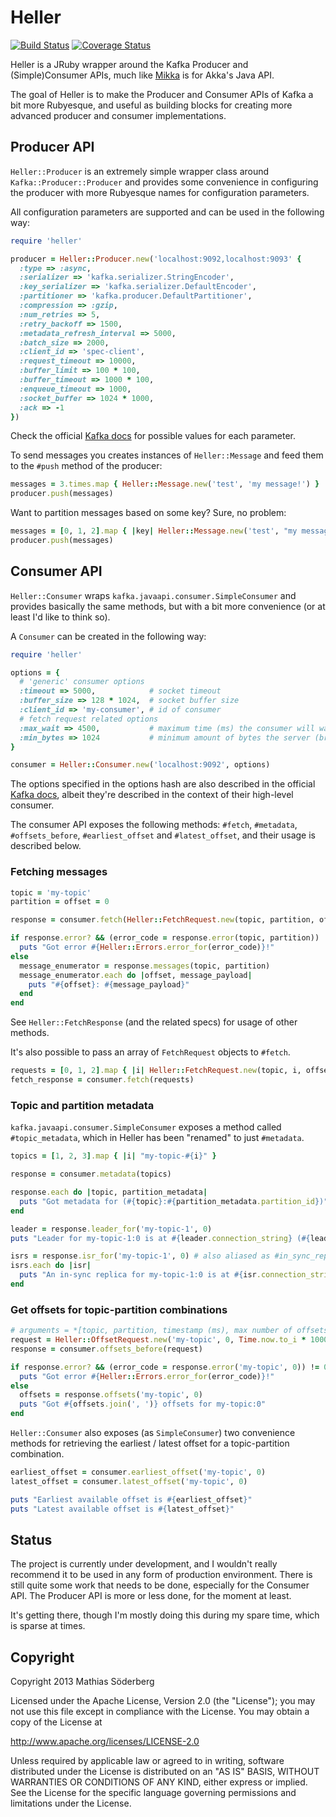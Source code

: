 # Heller

[![Build Status](https://travis-ci.org/mthssdrbrg/heller.png?branch=master)](https://travis-ci.org/mthssdrbrg/heller)
[![Coverage Status](https://coveralls.io/repos/mthssdrbrg/heller/badge.png?branch=master)](https://coveralls.io/r/mthssdrbrg/heller?branch=master)

Heller is a JRuby wrapper around the Kafka Producer and (Simple)Consumer
APIs, much like [Mikka](https://github.com/iconara/mikka) is for Akka's Java API.

The goal of Heller is to make the Producer and Consumer APIs of Kafka a bit more
Rubyesque, and useful as building blocks for creating more advanced producer and
consumer implementations.

## Producer API

```Heller::Producer``` is an extremely simple wrapper class around
```Kafka::Producer::Producer``` and provides some convenience in configuring the
producer with more Rubyesque names for configuration parameters.

All configuration parameters are supported and can be used in the following way:

```ruby
require 'heller'

producer = Heller::Producer.new('localhost:9092,localhost:9093' {
  :type => :async,
  :serializer => 'kafka.serializer.StringEncoder',
  :key_serializer => 'kafka.serializer.DefaultEncoder',
  :partitioner => 'kafka.producer.DefaultPartitioner',
  :compression => :gzip,
  :num_retries => 5,
  :retry_backoff => 1500,
  :metadata_refresh_interval => 5000,
  :batch_size => 2000,
  :client_id => 'spec-client',
  :request_timeout => 10000,
  :buffer_limit => 100 * 100,
  :buffer_timeout => 1000 * 100,
  :enqueue_timeout => 1000,
  :socket_buffer => 1024 * 1000,
  :ack => -1
})
```

Check the official [Kafka docs](http://kafka.apache.org/documentation.html#producerconfigs) for possible values for each parameter.

To send messages you creates instances of ```Heller::Message``` and feed them to the
```#push``` method of the producer:

```ruby
messages = 3.times.map { Heller::Message.new('test', 'my message!') }
producer.push(messages)
```

Want to partition messages based on some key? Sure, no problem:

```ruby
messages = [0, 1, 2].map { |key| Heller::Message.new('test', "my message using #{key} as key!", key.to_s) }
producer.push(messages)
```

## Consumer API

```Heller::Consumer``` wraps ```kafka.javaapi.consumer.SimpleConsumer``` and provides
basically the same methods, but with a bit more convenience (or at least I'd
like to think so).

A ```Consumer``` can be created in the following way:

```ruby
require 'heller'

options = {
  # 'generic' consumer options
  :timeout => 5000,            # socket timeout
  :buffer_size => 128 * 1024,  # socket buffer size
  :client_id => 'my-consumer', # id of consumer
  # fetch request related options
  :max_wait => 4500,           # maximum time (ms) the consumer will wait for response of a request
  :min_bytes => 1024           # minimum amount of bytes the server (broker) should return for a fetch request
}

consumer = Heller::Consumer.new('localhost:9092', options)
```

The options specified in the options hash are also described in the official
[Kafka docs](http://kafka.apache.org/documentation.html#consumerconfigs), albeit they're described in the context of their high-level
consumer.

The consumer API exposes the following methods: ```#fetch```, ```#metadata```,
```#offsets_before```, ```#earliest_offset``` and ```#latest_offset```, and
their usage is described below.

### Fetching messages

```ruby
topic = 'my-topic'
partition = offset = 0

response = consumer.fetch(Heller::FetchRequest.new(topic, partition, offset))

if response.error? && (error_code = response.error(topic, partition)) != 0
  puts "Got error #{Heller::Errors.error_for(error_code)}!"
else
  message_enumerator = response.messages(topic, partition)
  message_enumerator.each do |offset, message_payload|
    puts "#{offset}: #{message_payload}"
  end
end
```

See ```Heller::FetchResponse``` (and the related specs) for usage of other
methods.

It's also possible to pass an array of ```FetchRequest``` objects to ```#fetch```.

```ruby
requests = [0, 1, 2].map { |i| Heller::FetchRequest.new(topic, i, offset) }
fetch_response = consumer.fetch(requests)
```

### Topic and partition metadata

```kafka.javaapi.consumer.SimpleConsumer``` exposes a method called ```#topic_metadata```, which in Heller has been "renamed" to just ```#metadata```.

```ruby
topics = [1, 2, 3].map { |i| "my-topic-#{i}" }

response = consumer.metadata(topics)

response.each do |topic, partition_metadata|
  puts "Got metadata for (#{topic}:#{partition_metadata.partition_id})"
end

leader = response.leader_for('my-topic-1', 0)
puts "Leader for my-topic-1:0 is at #{leader.connection_string} (#{leader.zk_string})"

isrs = response.isr_for('my-topic-1', 0) # also aliased as #in_sync_replicas_for
isrs.each do |isr|
  puts "An in-sync replica for my-topic-1:0 is at #{isr.connection_string} (#{isr.zk_string})"
end
```

### Get offsets for topic-partition combinations

```ruby
# arguments = *[topic, partition, timestamp (ms), max number of offsets]
request = Heller::OffsetRequest.new('my-topic', 0, Time.now.to_i * 1000, 10)
response = consumer.offsets_before(request)

if response.error? && (error_code = response.error('my-topic', 0)) != 0
  puts "Got error #{Heller::Errors.error_for(error_code)}!"
else
  offsets = response.offsets('my-topic', 0)
  puts "Got #{offsets.join(', ')} offsets for my-topic:0"
end
```

```Heller::Consumer``` also exposes (as ```SimpleConsumer```) two convenience
methods for retrieving the earliest / latest offset for a topic-partition
combination.

```ruby
earliest_offset = consumer.earliest_offset('my-topic', 0)
latest_offset = consumer.latest_offset('my-topic', 0)

puts "Earliest available offset is #{earliest_offset}"
puts "Latest available offset is #{latest_offset}"
```

## Status

The project is currently under development, and I wouldn't really recommend it
to be used in any form of production environment.
There is still quite some work that needs to be done, especially for the Consumer API.
The Producer API is more or less done, for the moment at least.

It's getting there, though I'm mostly doing this during my spare time, which is
sparse at times.

## Copyright

Copyright 2013 Mathias Söderberg

Licensed under the Apache License, Version 2.0 (the "License"); you may not use
this file except in compliance with the License. You may obtain a copy of the
License at

http://www.apache.org/licenses/LICENSE-2.0

Unless required by applicable law or agreed to in writing, software distributed
under the License is distributed on an "AS IS" BASIS, WITHOUT WARRANTIES OR
CONDITIONS OF ANY KIND, either express or implied. See the License for the
specific language governing permissions and limitations under the License.